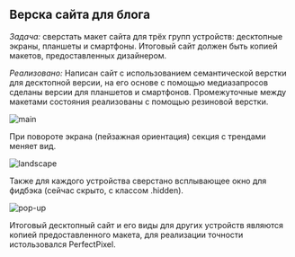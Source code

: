 ## Верска сайта для блога
*Задача:* сверстать макет сайта для трёх групп устройств: десктопные экраны, планшеты и смартфоны. Итоговый сайт должен быть копией макетов, предоставленных дизайнером.

*Реализовано:* Написан сайт с использованием семантической верстки для десктопной версии, на его основе с помощью медиазапросов сделаны версии для планшетов и смартфонов.
Промежуточные между макетами состояния реализованы с помощью резиновой верстки. 

![main](https://user-images.githubusercontent.com/110459187/215475964-9ef81112-6d23-45ac-83e9-68405fbbe3b0.gif)

При повороте экрана (пейзажная ориентация) секция с трендами меняет вид.

![landscape](https://user-images.githubusercontent.com/110459187/215478337-376558af-1a66-4796-afa1-f8a55d07e421.gif)

Также для каждого устройства сверстано всплывающее окно для фидбэка (сейчас скрыто, с классом .hidden).

![pop-up](https://user-images.githubusercontent.com/110459187/215480355-b3883a36-b1dc-43df-8c17-ed8abea6f12f.gif)

Итоговый десктопный сайт и его виды для других устройств являются копией предоставленного макета, для реализации точности истользовался PerfectPixel.
